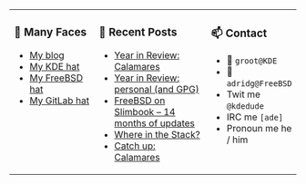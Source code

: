 
<table><tr>
  
<td valign="top" width="30%">
  
### 🙋 Many Faces

- [My blog](https://euroquis.nl/bobulate/)
- [My KDE hat](https://invent.kde.org/adridg)
- [My FreeBSD hat](https://wiki.freebsd.org/AdriaanDeGroot)
- [My GitLab hat](https://gitlab.com/adriaandegroot)
</td>

<td valign="top" width="40%">
  
### 💬 Recent Posts

<!-- BLOG-POST-LIST:START -->
- [Year in Review: Calamares](https://euroquis.nl//calamares/2022/01/14/yir-calamares.html)
- [Year in Review: personal &lpar;and GPG&rpar;](https://euroquis.nl//blabla/2022/01/10/yir-personal.html)
- [FreeBSD on Slimbook – 14 months of updates](https://euroquis.nl//freebsd/2021/12/11/slimbook.html)
- [Where in the Stack?](https://euroquis.nl//freebsd/2021/11/24/bison.html)
- [Catch up: Calamares](https://euroquis.nl//calamares/2021/11/23/calamares.html)
<!-- BLOG-POST-LIST:END -->
</td>

<td valign="top" width="30%">
  
### 📫 Contact

- 📧 `groot@KDE`
- 📧 `adridg@FreeBSD`
- Twit me `@kdedude`
- IRC me `[ade]`
- Pronoun me he / him
</td>

</tr></table>
